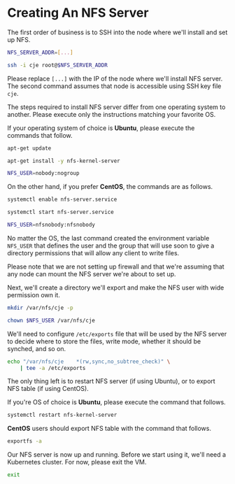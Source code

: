 # Creating An NFS Server

The first order of business is to SSH into the node where we'll install and set up NFS.

```bash
NFS_SERVER_ADDR=[...]

ssh -i cje root@$NFS_SERVER_ADDR
```

Please replace `[...]` with the IP of the node where we'll install NFS server. The second command assumes that node is accessible using SSH key file `cje`.

The steps required to install NFS server differ from one operating system to another. Please execute only the instructions matching your favorite OS.

If your operating system of choice is **Ubuntu**, please execute the commands that follow.

```bash
apt-get update

apt-get install -y nfs-kernel-server

NFS_USER=nobody:nogroup
```

On the other hand, if you prefer **CentOS**, the commands are as follows.

```bash
systemctl enable nfs-server.service

systemctl start nfs-server.service

NFS_USER=nfsnobody:nfsnobody
```

No matter the OS, the last command created the environment variable `NFS_USER` that defines the user and the group that will use soon to give a directory permissions that will allow any client to write files.

Please note that we are not setting up firewall and that we're assuming that any node can mount the NFS server we're about to set up.

Next, we'll create a directory we'll export and make the NFS user with wide permission own it.

```bash
mkdir /var/nfs/cje -p

chown $NFS_USER /var/nfs/cje
```

We'll need to configure `/etc/exports` file that will be used by the NFS server to decide where to store the files, write mode, whether it should be synched, and so on.

```bash
echo "/var/nfs/cje    *(rw,sync,no_subtree_check)" \
    | tee -a /etc/exports
```

The only thing left is to restart NFS server (if using Ubuntu), or to export NFS table (if using CentOS).

If you're OS of choice is **Ubuntu**, please execute the command that follows.

```bash
systemctl restart nfs-kernel-server
```

**CentOS** users should export NFS table with the command that follows.

```bash
exportfs -a
```

Our NFS server is now up and running. Before we start using it, we'll need a Kubernetes cluster. For now, please exit the VM.

```bash
exit
```